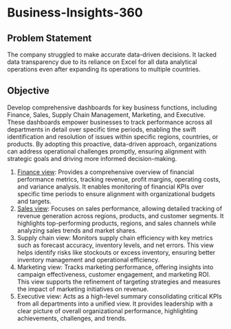 # Business-Insights-360

## Problem Statement 
The company struggled to make accurate data-driven decisions. It lacked data transparency due to its reliance on Excel for all data analytical operations even after expanding its operations to multiple countries.

## Objective
Develop comprehensive dashboards for key business functions, including Finance, Sales, Supply Chain Management, Marketing, and Executive. These dashboards empower businesses to track performance across all departments in detail over specific time periods, enabling the swift identification and resolution of issues within specific regions, countries, or products. By adopting this proactive, data-driven approach, organizations can address operational challenges promptly, ensuring alignment with strategic goals and driving more informed decision-making.

1) [Finance view](https://github.com/souravsatish/Business-Insights-360/blob/main/Finance_view.png): Provides a comprehensive overview of financial performance metrics, tracking revenue, profit margins, operating costs, and variance analysis. It enables monitoring of financial KPIs over specific time periods to ensure alignment with organizational budgets and targets.
2) [Sales view](https://github.com/souravsatish/Business-Insights-360/blob/main/Sales_view.png): Focuses on sales performance, allowing detailed tracking of revenue generation across regions, products, and customer segments. It highlights top-performing products, regions, and sales channels while analyzing sales trends and market shares.
3) Supply chain view: Monitors supply chain efficiency with key metrics such as forecast accuracy, inventory levels, and net errors. This view helps identify risks like stockouts or excess inventory, ensuring better inventory management and operational efficiency.
4) Marketing view: Tracks marketing performance, offering insights into campaign effectiveness, customer engagement, and marketing ROI. This view supports the refinement of targeting strategies and measures the impact of marketing initiatives on revenue.
5) Executive view: Acts as a high-level summary consolidating critical KPIs from all departments into a unified view. It provides leadership with a clear picture of overall organizational performance, highlighting achievements, challenges, and trends.


